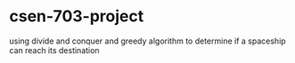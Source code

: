 # csen-703-project
using divide and conquer and greedy algorithm to determine if a spaceship can reach its destination
